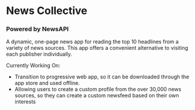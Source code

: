 # News Collective
### Powered by NewsAPI ###
A dynamic, one-page news app for reading the top 10 headlines from a variety of news sources. This app offers a convenient alternative to visiting each publisher individually.

Currently Working On:
- Transition to progressive web app, so it can be downloaded through the app store and used offline.
- Allowing users to create a custom profile from the over 30,000 news sources, so they can create a custom newsfeed based on their own interests
